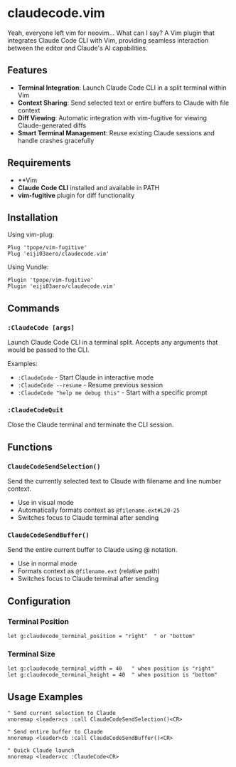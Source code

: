 # claudecode.vim

Yeah, everyone left vim for neovim... What can I say?
A Vim plugin that integrates Claude Code CLI with Vim, providing seamless interaction between the editor and Claude's AI capabilities.

## Features

- **Terminal Integration**: Launch Claude Code CLI in a split terminal within Vim
- **Context Sharing**: Send selected text or entire buffers to Claude with file context
- **Diff Viewing**: Automatic integration with vim-fugitive for viewing Claude-generated diffs
- **Smart Terminal Management**: Reuse existing Claude sessions and handle crashes gracefully

## Requirements

- **Vim
- **Claude Code CLI** installed and available in PATH
- **vim-fugitive** plugin for diff functionality

## Installation

Using vim-plug:
```vim
Plug 'tpope/vim-fugitive'
Plug 'eiji03aero/claudecode.vim'
```

Using Vundle:
```vim
Plugin 'tpope/vim-fugitive'
Plugin 'eiji03aero/claudecode.vim'
```

## Commands

### `:ClaudeCode [args]`
Launch Claude Code CLI in a terminal split. Accepts any arguments that would be passed to the CLI.

Examples:
- `:ClaudeCode` - Start Claude in interactive mode
- `:ClaudeCode --resume` - Resume previous session
- `:ClaudeCode "help me debug this"` - Start with a specific prompt

### `:ClaudeCodeQuit`
Close the Claude terminal and terminate the CLI session.

## Functions

### `ClaudeCodeSendSelection()`
Send the currently selected text to Claude with filename and line number context.
- Use in visual mode
- Automatically formats context as `@filename.ext#L20-25`
- Switches focus to Claude terminal after sending

### `ClaudeCodeSendBuffer()`
Send the entire current buffer to Claude using @ notation.
- Use in normal mode
- Formats context as `@filename.ext` (relative path)
- Switches focus to Claude terminal after sending

## Configuration

### Terminal Position
```vim
let g:claudecode_terminal_position = "right"  " or "bottom"
```

### Terminal Size
```vim
let g:claudecode_terminal_width = 40   " when position is "right"
let g:claudecode_terminal_height = 40  " when position is "bottom"
```

## Usage Examples

```vim
" Send current selection to Claude
vnoremap <leader>cs :call ClaudeCodeSendSelection()<CR>

" Send entire buffer to Claude
nnoremap <leader>cb :call ClaudeCodeSendBuffer()<CR>

" Quick Claude launch
nnoremap <leader>cc :ClaudeCode<CR>
```
